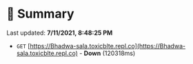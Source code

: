 # 📖 Summary
Last updated: **7/11/2021, 8:48:25 PM**

- `GET` [https://Bhadwa-sala.toxicblte.repl.co](https://Bhadwa-sala.toxicblte.repl.co) - **Down** (120318ms)
